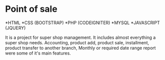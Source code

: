 # Point of sale #

*HTML
*CSS (BOOTSTRAP)
*PHP (CODEIGNITER)
*MYSQL
*JAVASCRIPT (JQUERY)

It is a project for super shop management. It includes almost everything a super shop needs. 
Accounting, 
product add, 
product sale, 
installment, 
product transfer to another branch, 
Monthly or required date range report were some of it's main features.


